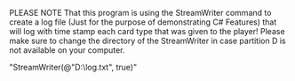 PLEASE NOTE That this program is using the StreamWriter command to create a log file (Just for the purpose of demonstrating C# Features) that will log with time stamp each card type that was given to the player! Please make sure to change the directory of the StreamWriter in case partition D is not available on your computer.

"StreamWriter(@"D:\log.txt", true)"
